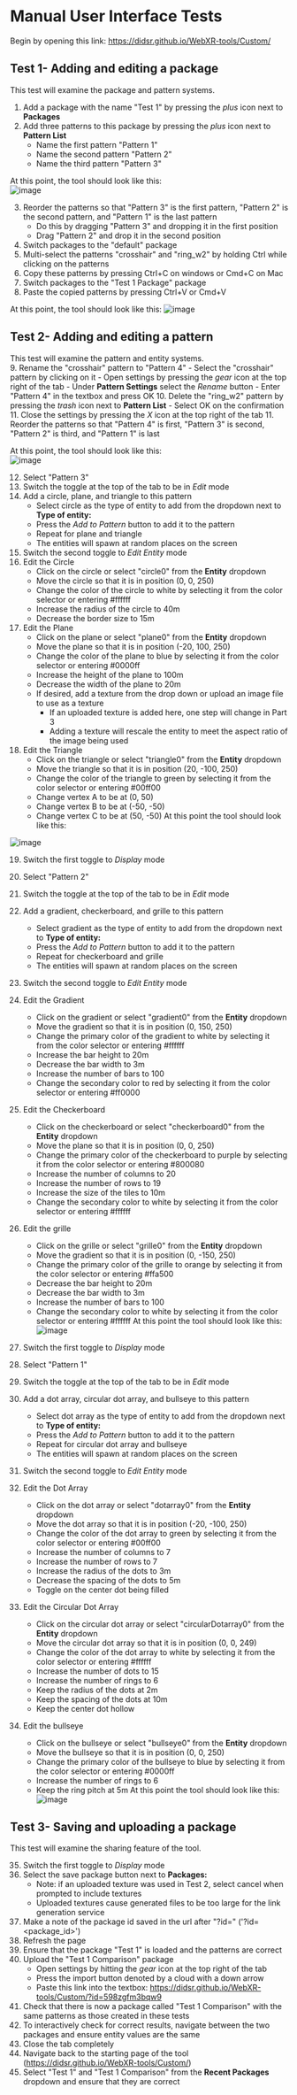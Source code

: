 # Manual User Interface Tests #

Begin by opening this link: https://didsr.github.io/WebXR-tools/Custom/

## Test 1- Adding and editing a package
This test will examine the package and pattern systems.  
   1. Add a package with the name "Test 1" by pressing the *plus* icon next to **Packages**
   2. Add three patterns to this package by pressing the *plus* icon next to **Pattern List**
      - Name the first pattern "Pattern 1"
      - Name the second pattern "Pattern 2"
      - Name the third pattern "Pattern 3"

   At this point, the tool should look like this:  
   ![image](../Images/test1_1.PNG)

   3. Reorder the patterns so that "Pattern 3" is the first pattern, "Pattern 2" is the second pattern, and "Pattern 1" is the last pattern
      - Do this by dragging "Pattern 3" and dropping it in the first position
      - Drag "Pattern 2" and drop it in the second position
   4. Switch packages to the "default" package
   5. Multi-select the patterns "crosshair" and "ring_w2" by holding Ctrl while clicking on the patterns
   6. Copy these patterns by pressing Ctrl+C on windows or Cmd+C on Mac
   7. Switch packages to the "Test 1 Package" package
   8. Paste the copied patterns by pressing Ctrl+V or Cmd+V

   At this point, the tool should look like this:
   ![image](../Images/test1_2.PNG)

## Test 2- Adding and editing a pattern
This test will examine the pattern and entity systems.  
   9. Rename the "crosshair" pattern to "Pattern 4"
       - Select the "crosshair" pattern by clicking on it
       - Open settings by pressing the *gear* icon at the top right of the tab
       - Under **Pattern Settings** select the *Rename* button
       - Enter "Pattern 4" in the textbox and press OK
   10. Delete the "ring_w2" pattern by pressing the *trash* icon next to **Pattern List**
       - Select OK on the confirmation
   11. Close the settings by pressing the *X* icon at the top right of the tab
   11. Reorder the patterns so that "Pattern 4" is first, "Pattern 3" is second, "Pattern 2" is third, and "Pattern 1" is last

   At this point, the tool should look like this:   
   ![image](../Images/test1_3.PNG)

   12. Select "Pattern 3"
   13. Switch the toggle at the top of the tab to be in *Edit* mode
   14. Add a circle, plane, and triangle to this pattern
       - Select circle as the type of entity to add from the dropdown next to **Type of entity:**
       - Press the *Add to Pattern* button to add it to the pattern
       - Repeat for plane and triangle
       - The entities will spawn at random places on the screen
   15. Switch the second toggle to *Edit Entity* mode
   16. Edit the Circle
       - Click on the circle or select "circle0" from the **Entity** dropdown
       - Move the circle so that it is in position (0, 0, 250)
       - Change the color of the circle to white by selecting it from the color selector or entering #ffffff
       - Increase the radius of the circle to 40m
       - Decrease the border size to 15m
   17. Edit the Plane
       - Click on the plane or select "plane0" from the **Entity** dropdown
       - Move the plane so that it is in position (-20, 100, 250)
       - Change the color of the plane to blue by selecting it from the color selector or entering #0000ff
       - Increase the height of the plane to 100m
       - Decrease the width of the plane to 20m
       - If desired, add a texture from the drop down or upload an image file to use as a texture
          - If an uploaded texture is added here, one step will change in Part 3
          - Adding a texture will rescale the entity to meet the aspect ratio of the image being used
   18. Edit the Triangle
       - Click on the triangle or select "triangle0" from the **Entity** dropdown
       - Move the triangle so that it is in position (20, -100, 250)
       - Change the color of the triangle to green by selecting it from the color selector or entering #00ff00
       - Change vertex A to be at (0, 50)
       - Change vertex B to be at (-50, -50)
       - Change vertex C to be at (50, -50)
   At this point the tool should look like this:

   ![image](../Images/test2_1.PNG)

   19. Switch the first toggle to *Display* mode
   20. Select "Pattern 2"
   21. Switch the toggle at the top of the tab to be in *Edit* mode
   22. Add a gradient, checkerboard, and grille to this pattern
       - Select gradient as the type of entity to add from the dropdown next to **Type of entity:**
       - Press the *Add to Pattern* button to add it to the pattern
       - Repeat for checkerboard and grille
       - The entities will spawn at random places on the screen
   23. Switch the second toggle to *Edit Entity* mode
   24. Edit the Gradient
       - Click on the gradient or select "gradient0" from the **Entity** dropdown
       - Move the gradient so that it is in position (0, 150, 250)
       - Change the primary color of the gradient to white by selecting it from the color selector or entering #ffffff
       - Increase the bar height to 20m
       - Decrease the bar width to 3m
       - Increase the number of bars to 100
       - Change the secondary color to red by selecting it from the color selector or entering #ff0000
   25. Edit the Checkerboard
       - Click on the checkerboard or select "checkerboard0" from the **Entity** dropdown
       - Move the plane so that it is in position (0, 0, 250)
       - Change the primary color of the checkerboard to purple by selecting it from the color selector or entering #800080
       - Increase the number of columns to 20
       - Increase the number of rows to 19
       - Increase the size of the tiles to 10m
       - Change the secondary color to white by selecting it from the color selector or entering #ffffff
   26. Edit the grille
       - Click on the grille or select "grille0" from the **Entity** dropdown
       - Move the gradient so that it is in position (0, -150, 250)
       - Change the primary color of the grille to orange by selecting it from the color selector or entering #ffa500
       - Decrease the bar height to 20m
       - Decrease the bar width to 3m
       - Increase the number of bars to 100
       - Change the secondary color to white by selecting it from the color selector or entering #ffffff
   At this point the tool should look like this:
![image](../Images/test2_2.png)

   27. Switch the first toggle to *Display* mode
   28. Select "Pattern 1"
   29. Switch the toggle at the top of the tab to be in *Edit* mode
   30. Add a dot array, circular dot array, and bullseye to this pattern
       - Select dot array as the type of entity to add from the dropdown next to **Type of entity:**
       - Press the *Add to Pattern* button to add it to the pattern
       - Repeat for circular dot array and bullseye
       - The entities will spawn at random places on the screen
   31. Switch the second toggle to *Edit Entity* mode
   32. Edit the Dot Array
       - Click on the dot array or select "dotarray0" from the **Entity** dropdown
       - Move the dot array so that it is in position (-20, -100, 250)
       - Change the color of the dot array to green by selecting it from the color selector or entering #00ff00
       - Increase the number of columns to 7
       - Increase the number of rows to 7
       - Increase the radius of the dots to 3m
       - Decrease the spacing of the dots to 5m
       - Toggle on the center dot being filled
   33. Edit the Circular Dot Array
       - Click on the circular dot array or select "circularDotarray0" from the **Entity** dropdown
       - Move the circular dot array so that it is in position (0, 0, 249)
       - Change the color of the dot array to white by selecting it from the color selector or entering #ffffff
       - Increase the number of dots to 15
       - Increase the number of rings to 6
       - Keep the radius of the dots at 2m
       - Keep the spacing of the dots at 10m
       - Keep the center dot hollow
   34. Edit the bullseye
       - Click on the bullseye or select "bullseye0" from the **Entity** dropdown
       - Move the bullseye so that it is in position (0, 0, 250)
       - Change the primary color of the bullseye to blue by selecting it from the color selector or entering #0000ff
       - Increase the number of rings to 6
       - Keep the ring pitch at 5m
At this point the tool should look like this:
![image](../Images/test2_3.PNG)

## Test 3- Saving and uploading a package
This test will examine the sharing feature of the tool.

   35. Switch the first toggle to *Display* mode
   36. Select the save package button next to **Packages:**
       - Note: if an uploaded texture was used in Test 2, select cancel when prompted to include textures
       - Uploaded textures cause generated files to be too large for the link generation service
   37. Make a note of the package id saved in the url after "?id=" ('?id=<package_id>')
   38. Refresh the page
   39. Ensure that the package "Test 1" is loaded and the patterns are correct
   40. Upload the "Test 1 Comparison" package
       - Open settings by hitting the *gear* icon at the top right of the tab
       - Press the import button denoted by a cloud with a down arrow
       - Paste this link into the textbox: https://didsr.github.io/WebXR-tools/Custom/?id=598zgfm3bqw9
   41. Check that there is now a package called "Test 1 Comparison" with the same patterns as those created in these tests
   42. To interactively check for correct results, navigate between the two packages and ensure entity values are the same
   43. Close the tab completely
   44. Navigate back to the starting page of the tool (https://didsr.github.io/WebXR-tools/Custom/)
   45. Select "Test 1" and "Test 1 Comparison" from the **Recent Packages** dropdown and ensure that they are correct

